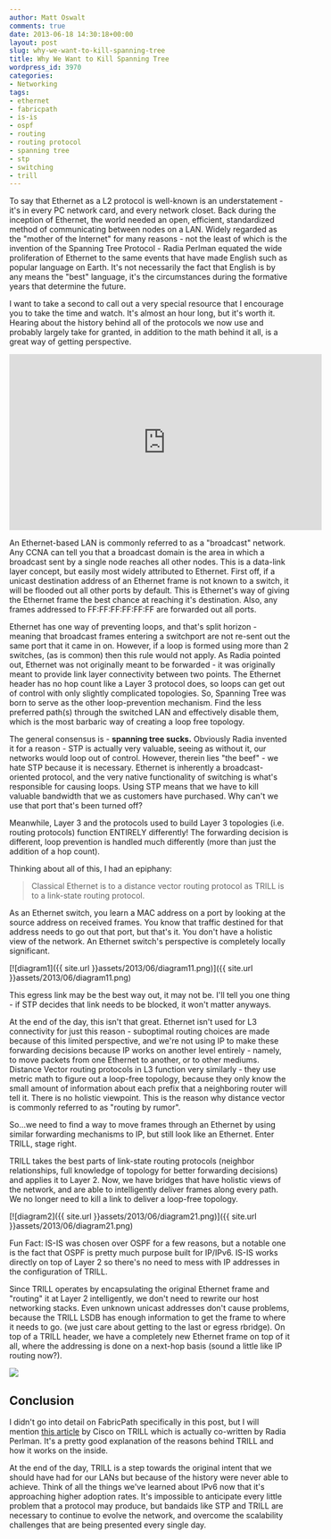 ```yaml
---
author: Matt Oswalt
comments: true
date: 2013-06-18 14:30:18+00:00
layout: post
slug: why-we-want-to-kill-spanning-tree
title: Why We Want to Kill Spanning Tree
wordpress_id: 3970
categories:
- Networking
tags:
- ethernet
- fabricpath
- is-is
- ospf
- routing
- routing protocol
- spanning tree
- stp
- switching
- trill
---
```


To say that Ethernet as a L2 protocol is well-known is an understatement - it's in every PC network card, and every network closet. Back during the inception of Ethernet, the world needed an open, efficient, standardized method of communicating between nodes on a LAN. Widely regarded as the "mother of the Internet" for many reasons - not the least of which is the invention of the Spanning Tree Protocol - Radia Perlman equated the wide proliferation of Ethernet to the same events that have made English such as popular language on Earth. It's not necessarily the fact that English is by any means the "best" language, it's the circumstances during the formative years that determine the future.

I want to take a second to call out a very special resource that I encourage you to take the time and watch. It's almost an hour long, but it's worth it. Hearing about the history behind all of the protocols we now use and probably largely take for granted, in addition to the math behind it all, is a great way of getting perspective.

<div style="text-align: center"><iframe width="560" height="315" src="https://www.youtube.com/embed/N-25NoCOnP4#!" frameborder="0" allowfullscreen></iframe></div>

An Ethernet-based LAN is commonly referred to as a "broadcast" network. Any CCNA can tell you that a broadcast domain is the area in which a broadcast sent by a single node reaches all other nodes. This is a data-link layer concept, but easily most widely attributed to Ethernet. First off, if a unicast destination address of an Ethernet frame is not known to a switch, it will be flooded out all other ports by default. This is Ethernet's way of giving the Ethernet frame the best chance at reaching it's destination. Also, any frames addressed to FF:FF:FF:FF:FF:FF are forwarded out all ports.

Ethernet has one way of preventing loops, and that's split horizon - meaning that broadcast frames entering a switchport are not re-sent out the same port that it came in on. However, if a loop is formed using more than 2 switches, (as is common) then this rule would not apply. As Radia pointed out, Ethernet was not originally meant to be forwarded - it was originally meant to provide link layer connectivity between two points. The Ethernet header has no hop count like a Layer 3 protocol does, so loops can get out of control with only slightly complicated topologies. So, Spanning Tree was born to serve as the other loop-prevention mechanism. Find the less preferred path(s) through the switched LAN and effectively disable them, which is the most barbaric way of creating a loop free topology.

The general consensus is - **spanning tree sucks.** Obviously Radia invented it for a reason - STP is actually very valuable, seeing as without it, our networks would loop out of control. However, therein lies "the beef" - we hate STP because it is necessary. Ethernet is inherently a broadcast-oriented protocol, and the very native functionality of switching is what's responsible for causing loops. Using STP means that we have to kill valuable bandwidth that we as customers have purchased. Why can't we use that port that's been turned off?

Meanwhile, Layer 3 and the protocols used to build Layer 3 topologies (i.e. routing protocols) function ENTIRELY differently! The forwarding decision is different, loop prevention is handled much differently (more than just the addition of a hop count).

Thinking about all of this, I had an epiphany:

> Classical Ethernet is to a distance vector routing protocol as TRILL is to a link-state routing protocol.

As an Ethernet switch, you learn a MAC address on a port by looking at the source address on received frames. You know that traffic destined for that address needs to go out that port, but that's it. You don't have a holistic view of the network. An Ethernet switch's perspective is completely locally significant.

[![diagram1]({{ site.url }}assets/2013/06/diagram11.png)]({{ site.url }}assets/2013/06/diagram11.png)

This egress link may be the best way out, it may not be. I'll tell you one thing - if STP decides that link needs to be blocked, it won't matter anyways.

At the end of the day, this isn't that great. Ethernet isn't used for L3 connectivity for just this reason - suboptimal routing choices are made because of this limited perspective, and we're not using IP to make these forwarding decisions because IP works on another level entirely - namely, to move packets from one Ethernet to another, or to other mediums. Distance Vector routing protocols in L3 function very similarly - they use metric math to figure out a loop-free topology, because they only know the small amount of information about each prefix that a neighboring router will tell it. There is no holistic viewpoint. This is the reason why distance vector is commonly referred to as "routing by rumor".

So...we need to find a way to move frames through an Ethernet by using similar forwarding mechanisms to IP, but still look like an Ethernet. Enter TRILL, stage right.

TRILL takes the best parts of link-state routing protocols (neighbor relationships, full knowledge of topology for better forwarding decisions) and applies it to Layer 2. Now, we have bridges that have holistic views of the network, and are able to intelligently deliver frames along every path. We no longer need to kill a link to deliver a loop-free topology.

[![diagram2]({{ site.url }}assets/2013/06/diagram21.png)]({{ site.url }}assets/2013/06/diagram21.png)

Fun Fact: IS-IS was chosen over OSPF for a few reasons, but a notable one is the fact that OSPF is pretty much purpose built for IP/IPv6. IS-IS works directly on top of Layer 2 so there's no need to mess with IP addresses in the configuration of TRILL.

Since TRILL operates by encapsulating the original Ethernet frame and "routing" it at Layer 2 intelligently, we don't need to rewrite our host networking stacks. Even unknown unicast addresses don't cause problems, because the TRILL LSDB has enough information to get the frame to where it needs to go. (we just care about getting to the last or egress rbridge). On top of a TRILL header, we have a completely new Ethernet frame on top of it all, where the addressing is done on a next-hop basis (sound a little like IP routing now?).

[![](http://www.cisco.com/web/about/ac123/ac147/images/ipj/ipj_14-3/143_trill_fig08_lg.jpg)](http://www.cisco.com/web/about/ac123/ac147/images/ipj/ipj_14-3/143_trill_fig08_lg.jpg)

## Conclusion

I didn't go into detail on FabricPath specifically in this post, but I will mention [this article](http://www.cisco.com/web/about/ac123/ac147/archived_issues/ipj_14-3/143_trill.html) by Cisco on TRILL which is actually co-written by Radia Perlman. It's a pretty good explanation of the reasons behind TRILL and how it works on the inside.

At the end of the day, TRILL is a step towards the original intent that we should have had for our LANs but because of the history were never able to achieve. Think of all the things we've learned about IPv6 now that it's approaching higher adoption rates. It's impossible to anticipate every little problem that a protocol may produce, but bandaids like STP and TRILL are necessary to continue to evolve the network, and overcome the scalability challenges that are being presented every single day.
